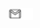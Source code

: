 [<img align="left" alt="88srzh | Gmail" width="22px" src="icons/gmail-dark.svg" />](mailto:19srzh@gmail.com)
[<img align="left" alt="88srzh | Telegram" width="22px" src="/icons/telegram-light.svg" />](https://t.me/srzhik)
